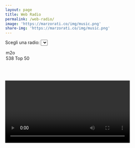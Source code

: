 ```yaml
---
layout: page
title: Web Radio
permalink: /web-radio/
image: 'https://marzorati.co/img/music.png'
share-img: 'https://marzorati.co/img/music.png'
---
```


<label for="radio-select">Scegli una radio:</label>
<select id="radio-select">
  <option value="https://streamcdnr14-4c4b867c89244861ac216426883d1ad0.msvdn.net/radiom2o/radiom2o/play1.m3u8">m2o</option>
  <option value="https://22663.live.streamtheworld.com/TLPSTR13.mp3?dist=538_web&ttag=talpa_consent:1&gdpr=1&gdpr_consent=CQEDvvAQEDvvAAcABBNLBDFwAP_gAEPgAChQGgQGQAKgAXABAADIAIkATABOADEAG4APwAgABGADjAHeAQgAi0BHAEdAJKAS4AnYBWQDOAIpAXmAvYBoAGCQBQALgEIAI4AlUBggAoSASABUAEAAMgAiABMAD8AO8AkoC8x0AwACoAIAAZABEACYAGIAPwA7wCLAEdAJKAvMhACADEAO8lAFACIAEwAMQA7wF5lIBgAFQAQAAyACIAEwAMQAfgB3gEWAI6ASUBeY.f_wACHwAAAAA">538 Top 50</option>
  <!-- Aggiungi altre stazioni qui -->
</select>

<br><br>

<video id="audio-player" controls style="width: 100%; max-width: 400px;"></video>

<script src="https://cdn.jsdelivr.net/npm/hls.js@latest"></script>
<script>
  const player = document.getElementById('audio-player');
  const selector = document.getElementById('radio-select');

  function playStream(url) {
    if (Hls.isSupported()) {
      const hls = new Hls();
      hls.loadSource(url);
      hls.attachMedia(player);
      hls.on(Hls.Events.MANIFEST_PARSED, function () {
        player.play();
      });
    } else if (player.canPlayType('application/vnd.apple.mpegurl')) {
      player.src = url;
      player.addEventListener('loadedmetadata', function () {
        player.play();
      });
    } else {
      alert('Il tuo browser non supporta lo streaming HLS.');
    }
  }

  selector.addEventListener('change', function () {
    playStream(this.value);
  });

  // Play default
  playStream(selector.value);
</script>
